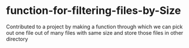 # function-for-filtering-files-by-Size
Contributed to a project by making a function through which we can pick out one file out of many files with same size and store those files in other directory

